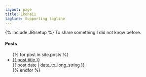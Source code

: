 ```yaml
---
layout: page
title: 1kohei1
tagline: Supporting tagline
---
```

{% include JB/setup %}
To share something I did not know before.

#### Posts
<ul class="post-list">
  {% for post in site.posts %}
    <li class="post-list-item">
    	<a href="{{ BASE_PATH }}{{ post.url }}" class="post-list-link">
    		{{ post.title }}
    	</a>
	    	<section class="post-meta">
		    	<time class="post-date" date-time="{{ post.date }}">{{ post.date | date_to_long_string }}</time>
	    	</section>
    </li>
  {% endfor %}
</ul>
